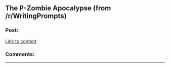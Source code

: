 ## The P-Zombie Apocalypse (from /r/WritingPrompts)

### Post:

[Link to content]()

### Comments:

---

